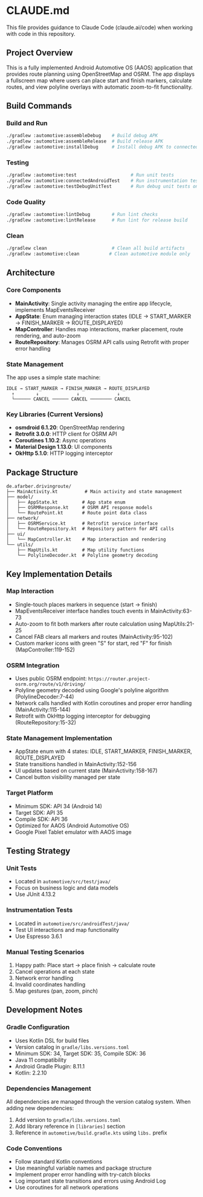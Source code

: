 # CLAUDE.md

This file provides guidance to Claude Code (claude.ai/code) when working with code in this repository.

## Project Overview

This is a fully implemented Android Automotive OS (AAOS) application that provides route planning using OpenStreetMap and OSRM. The app displays a fullscreen map where users can place start and finish markers, calculate routes, and view polyline overlays with automatic zoom-to-fit functionality.

## Build Commands

### Build and Run
```bash
./gradlew :automotive:assembleDebug    # Build debug APK
./gradlew :automotive:assembleRelease  # Build release APK
./gradlew :automotive:installDebug     # Install debug APK to connected device
```

### Testing
```bash
./gradlew :automotive:test                    # Run unit tests
./gradlew :automotive:connectedAndroidTest    # Run instrumentation tests
./gradlew :automotive:testDebugUnitTest       # Run debug unit tests only
```

### Code Quality
```bash
./gradlew :automotive:lintDebug        # Run lint checks
./gradlew :automotive:lintRelease      # Run lint for release build
```

### Clean
```bash
./gradlew clean                        # Clean all build artifacts
./gradlew :automotive:clean           # Clean automotive module only
```

## Architecture

### Core Components
- **MainActivity**: Single activity managing the entire app lifecycle, implements MapEventsReceiver
- **AppState**: Enum managing interaction states (IDLE → START_MARKER → FINISH_MARKER → ROUTE_DISPLAYED)
- **MapController**: Handles map interactions, marker placement, route rendering, and auto-zoom
- **RouteRepository**: Manages OSRM API calls using Retrofit with proper error handling

### State Management
The app uses a simple state machine:
```
IDLE → START_MARKER → FINISH_MARKER → ROUTE_DISPLAYED
  ↑        ↓              ↓              ↓
  └────── CANCEL ────── CANCEL ──────── CANCEL
```

### Key Libraries (Current Versions)
- **osmdroid 6.1.20**: OpenStreetMap rendering
- **Retrofit 3.0.0**: HTTP client for OSRM API
- **Coroutines 1.10.2**: Async operations
- **Material Design 1.13.0**: UI components
- **OkHttp 5.1.0**: HTTP logging interceptor

## Package Structure

```
de.afarber.drivingroute/
├── MainActivity.kt          # Main activity and state management
├── model/
│   ├── AppState.kt         # App state enum
│   ├── OSRMResponse.kt     # OSRM API response models
│   └── RoutePoint.kt       # Route point data class
├── network/
│   ├── OSRMService.kt      # Retrofit service interface
│   └── RouteRepository.kt  # Repository pattern for API calls
├── ui/
│   └── MapController.kt    # Map interaction and rendering
└── utils/
    ├── MapUtils.kt         # Map utility functions
    └── PolylineDecoder.kt  # Polyline geometry decoding
```

## Key Implementation Details

### Map Interaction
- Single-touch places markers in sequence (start → finish)
- MapEventsReceiver interface handles touch events in MainActivity:63-73
- Auto-zoom to fit both markers after route calculation using MapUtils:21-25
- Cancel FAB clears all markers and routes (MainActivity:95-102)
- Custom marker icons with green "S" for start, red "F" for finish (MapController:119-152)

### OSRM Integration
- Uses public OSRM endpoint: `https://router.project-osrm.org/route/v1/driving/`
- Polyline geometry decoded using Google's polyline algorithm (PolylineDecoder:7-44)
- Network calls handled with Kotlin coroutines and proper error handling (MainActivity:115-144)
- Retrofit with OkHttp logging interceptor for debugging (RouteRepository:15-32)

### State Management Implementation
- AppState enum with 4 states: IDLE, START_MARKER, FINISH_MARKER, ROUTE_DISPLAYED
- State transitions handled in MainActivity:152-156
- UI updates based on current state (MainActivity:158-167)
- Cancel button visibility managed per state

### Target Platform
- Minimum SDK: API 34 (Android 14)
- Target SDK: API 35
- Compile SDK: API 36
- Optimized for AAOS (Android Automotive OS)
- Google Pixel Tablet emulator with AAOS image

## Testing Strategy

### Unit Tests
- Located in `automotive/src/test/java/`
- Focus on business logic and data models
- Use JUnit 4.13.2

### Instrumentation Tests
- Located in `automotive/src/androidTest/java/`
- Test UI interactions and map functionality
- Use Espresso 3.6.1

### Manual Testing Scenarios
1. Happy path: Place start → place finish → calculate route
2. Cancel operations at each state
3. Network error handling
4. Invalid coordinates handling
5. Map gestures (pan, zoom, pinch)

## Development Notes

### Gradle Configuration
- Uses Kotlin DSL for build files
- Version catalog in `gradle/libs.versions.toml`
- Minimum SDK: 34, Target SDK: 35, Compile SDK: 36
- Java 11 compatibility
- Android Gradle Plugin: 8.11.1
- Kotlin: 2.2.10

### Dependencies Management
All dependencies are managed through the version catalog system. When adding new dependencies:
1. Add version to `gradle/libs.versions.toml`
2. Add library reference in `[libraries]` section
3. Reference in `automotive/build.gradle.kts` using `libs.` prefix

### Code Conventions
- Follow standard Kotlin conventions
- Use meaningful variable names and package structure
- Implement proper error handling with try-catch blocks
- Log important state transitions and errors using Android Log
- Use coroutines for all network operations